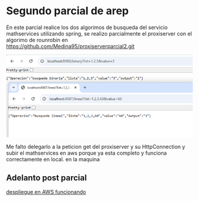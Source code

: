 # Segundo parcial de arep

En este parcial realice  los dos algorimos de busqueda  del servicio mathservices 
utilizando spring, se realizo parcialmente el proxiserver con el algorimo de rounrobin 
en https://github.com/Medina95/proxiserverparcial2.git

![imagen](/ReadmeImagen/img.png)



Me falto delegarlo a la peticion get del proxiserver y su HttpConnection  y subir el  mathservices en aws  porque ya esta completo y funciona correctamente en local.
en la maquina 

## Adelanto post parcial 
[despliegue en AWS funcionando](https://drive.google.com/file/d/1g5huHFBjkI0S--ymMp-W19OYD7pG3vXX/view?usp=sharing)
